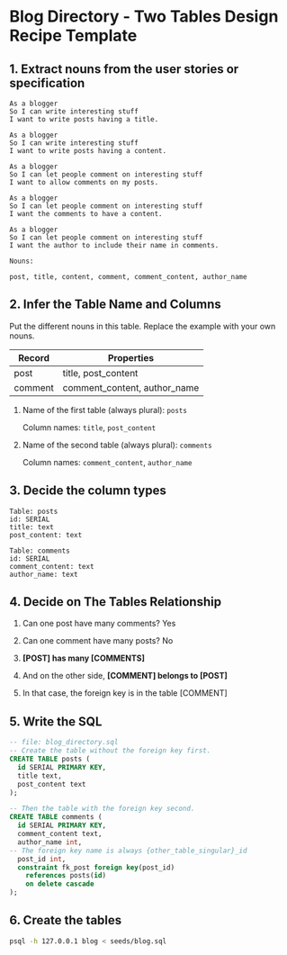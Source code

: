 # Blog Directory - Two Tables Design Recipe Template

## 1. Extract nouns from the user stories or specification

```
As a blogger
So I can write interesting stuff
I want to write posts having a title.

As a blogger
So I can write interesting stuff
I want to write posts having a content.

As a blogger
So I can let people comment on interesting stuff
I want to allow comments on my posts.

As a blogger
So I can let people comment on interesting stuff
I want the comments to have a content.

As a blogger
So I can let people comment on interesting stuff
I want the author to include their name in comments.
```

```
Nouns:

post, title, content, comment, comment_content, author_name
```

## 2. Infer the Table Name and Columns

Put the different nouns in this table. Replace the example with your own nouns.

| Record                | Properties          |
| --------------------- | ------------------  |
| post                  | title, post_content
| comment               | comment_content, author_name

1. Name of the first table (always plural): `posts` 

    Column names: `title`, `post_content`

2. Name of the second table (always plural): `comments` 

    Column names: `comment_content`, `author_name`

## 3. Decide the column types

```
Table: posts
id: SERIAL
title: text
post_content: text

Table: comments
id: SERIAL
comment_content: text
author_name: text
```

## 4. Decide on The Tables Relationship

1. Can one post have many comments? Yes
2. Can one comment have many posts? No

1. **[POST] has many [COMMENTS]**
2. And on the other side, **[COMMENT] belongs to [POST]**
3. In that case, the foreign key is in the table [COMMENT]

## 5. Write the SQL

```sql
-- file: blog_directory.sql
-- Create the table without the foreign key first.
CREATE TABLE posts (
  id SERIAL PRIMARY KEY,
  title text,
  post_content text
);

-- Then the table with the foreign key second.
CREATE TABLE comments (
  id SERIAL PRIMARY KEY,
  comment_content text,
  author_name int,
-- The foreign key name is always {other_table_singular}_id
  post_id int,
  constraint fk_post foreign key(post_id)
    references posts(id)
    on delete cascade
);

```

## 6. Create the tables

```bash
psql -h 127.0.0.1 blog < seeds/blog.sql
```
